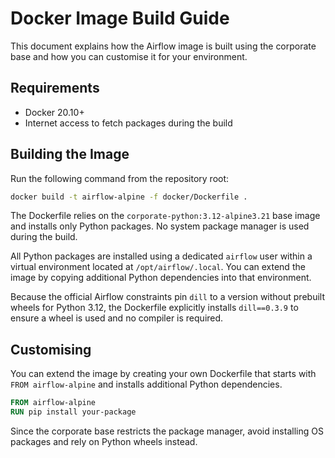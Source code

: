 # Docker Image Build Guide

This document explains how the Airflow image is built using the corporate base and how you can customise it for your environment.

## Requirements
- Docker 20.10+
- Internet access to fetch packages during the build

## Building the Image
Run the following command from the repository root:
```bash
docker build -t airflow-alpine -f docker/Dockerfile .
```
The Dockerfile relies on the `corporate-python:3.12-alpine3.21` base image and installs only Python packages. No system package manager is used during the build.

All Python packages are installed using a dedicated `airflow` user within a
virtual environment located at `/opt/airflow/.local`. You can extend the image
by copying additional Python dependencies into that environment.

Because the official Airflow constraints pin `dill` to a version without
prebuilt wheels for Python 3.12, the Dockerfile explicitly installs
`dill==0.3.9` to ensure a wheel is used and no compiler is required.

## Customising
You can extend the image by creating your own Dockerfile that starts with `FROM airflow-alpine` and installs additional Python dependencies.

```Dockerfile
FROM airflow-alpine
RUN pip install your-package
```

Since the corporate base restricts the package manager, avoid installing OS packages and rely on Python wheels instead.
